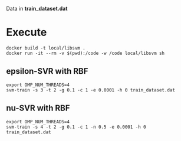 Data in __train_dataset.dat__



# Execute

```
docker build -t local/libsvm .
docker run -it --rm -v $(pwd):/code -w /code local/libsvm sh
```

## epsilon-SVR with RBF

```
export OMP_NUM_THREADS=4
svm-train -s 3 -t 2 -g 0.1 -c 1 -e 0.0001 -h 0 train_dataset.dat
```


## nu-SVR with RBF

```
export OMP_NUM_THREADS=4
svm-train -s 4 -t 2 -g 0.1 -c 1 -n 0.5 -e 0.0001 -h 0 train_dataset.dat
```
